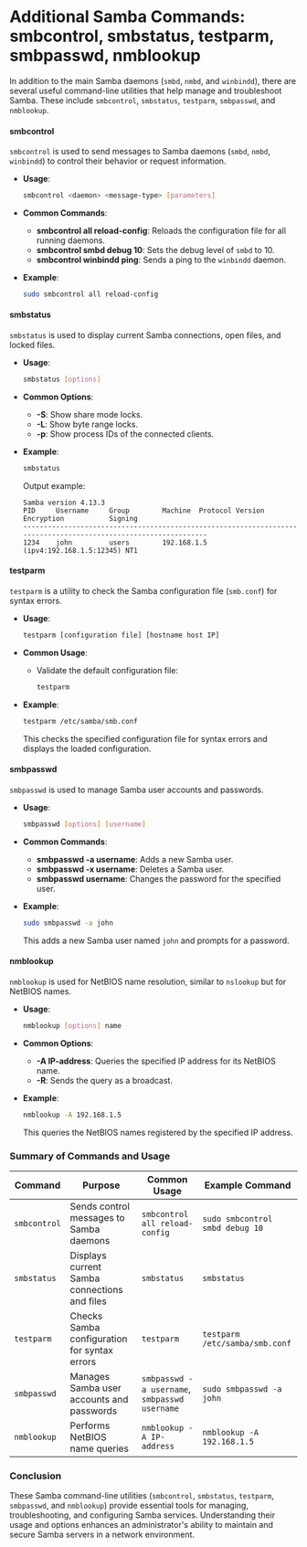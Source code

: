 # Additional Samba Commands: smbcontrol, smbstatus, testparm, smbpasswd, nmblookup

In addition to the main Samba daemons (`smbd`, `nmbd`, and `winbindd`), there are several useful command-line utilities that help manage and troubleshoot Samba. These include `smbcontrol`, `smbstatus`, `testparm`, `smbpasswd`, and `nmblookup`.

#### smbcontrol

`smbcontrol` is used to send messages to Samba daemons (`smbd`, `nmbd`, `winbindd`) to control their behavior or request information.

- **Usage**: 
  ```bash
  smbcontrol <daemon> <message-type> [parameters]
  ```

- **Common Commands**:
  - **smbcontrol all reload-config**: Reloads the configuration file for all running daemons.
  - **smbcontrol smbd debug 10**: Sets the debug level of `smbd` to 10.
  - **smbcontrol winbindd ping**: Sends a ping to the `winbindd` daemon.

- **Example**:
  ```bash
  sudo smbcontrol all reload-config
  ```

#### smbstatus

`smbstatus` is used to display current Samba connections, open files, and locked files.

- **Usage**:
  ```bash
  smbstatus [options]
  ```

- **Common Options**:
  - **-S**: Show share mode locks.
  - **-L**: Show byte range locks.
  - **-p**: Show process IDs of the connected clients.

- **Example**:
  ```bash
  smbstatus
  ```

  Output example:
  ```plaintext
  Samba version 4.13.3
  PID     Username     Group        Machine  Protocol Version  Encryption           Signing             
  ----------------------------------------------------------------------------------------------------------------
  1234    john         users        192.168.1.5 (ipv4:192.168.1.5:12345) NT1
  ```

#### testparm

`testparm` is a utility to check the Samba configuration file (`smb.conf`) for syntax errors.

- **Usage**:
  ```bash
  testparm [configuration file] [hostname host IP]
  ```

- **Common Usage**:
  - Validate the default configuration file:
    ```bash
    testparm
    ```

- **Example**:
  ```bash
  testparm /etc/samba/smb.conf
  ```

  This checks the specified configuration file for syntax errors and displays the loaded configuration.

#### smbpasswd

`smbpasswd` is used to manage Samba user accounts and passwords.

- **Usage**:
  ```bash
  smbpasswd [options] [username]
  ```

- **Common Commands**:
  - **smbpasswd -a username**: Adds a new Samba user.
  - **smbpasswd -x username**: Deletes a Samba user.
  - **smbpasswd username**: Changes the password for the specified user.

- **Example**:
  ```bash
  sudo smbpasswd -a john
  ```

  This adds a new Samba user named `john` and prompts for a password.

#### nmblookup

`nmblookup` is used for NetBIOS name resolution, similar to `nslookup` but for NetBIOS names.

- **Usage**:
  ```bash
  nmblookup [options] name
  ```

- **Common Options**:
  - **-A IP-address**: Queries the specified IP address for its NetBIOS name.
  - **-R**: Sends the query as a broadcast.

- **Example**:
  ```bash
  nmblookup -A 192.168.1.5
  ```

  This queries the NetBIOS names registered by the specified IP address.

### Summary of Commands and Usage

| Command     | Purpose                                      | Common Usage                                              | Example Command                                      |
|-------------|----------------------------------------------|-----------------------------------------------------------|------------------------------------------------------|
| `smbcontrol`| Sends control messages to Samba daemons      | `smbcontrol all reload-config`                            | `sudo smbcontrol smbd debug 10`                      |
| `smbstatus` | Displays current Samba connections and files | `smbstatus`                                               | `smbstatus`                                          |
| `testparm`  | Checks Samba configuration for syntax errors | `testparm`                                                | `testparm /etc/samba/smb.conf`                       |
| `smbpasswd` | Manages Samba user accounts and passwords    | `smbpasswd -a username`, `smbpasswd username`             | `sudo smbpasswd -a john`                             |
| `nmblookup` | Performs NetBIOS name queries                | `nmblookup -A IP-address`                                 | `nmblookup -A 192.168.1.5`                           |

### Conclusion

These Samba command-line utilities (`smbcontrol`, `smbstatus`, `testparm`, `smbpasswd`, and `nmblookup`) provide essential tools for managing, troubleshooting, and configuring Samba services. Understanding their usage and options enhances an administrator's ability to maintain and secure Samba servers in a network environment.
